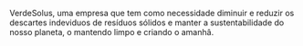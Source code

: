 VerdeSolus, uma empresa que tem como necessidade diminuir e reduzir os descartes indeviduos de resíduos sólidos e manter a sustentabilidade do nosso planeta, o mantendo limpo e criando o amanhâ.
